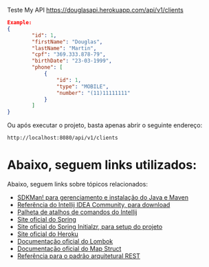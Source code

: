 
Teste My API
https://douglasapi.herokuapp.com/api/v1/clients

``` JSON
Example:
{
        "id": 1,
        "firstName": "Douglas",
        "lastName": "Martin",
        "cpf": "369.333.878-79",
        "birthDate": "23-03-1999",
        "phone": [
            {
                "id": 1,
                "type": "MOBILE",
                "number": "(11)11111111"
            }
        ]
}
```

Ou após executar o projeto, basta apenas abrir o seguinte endereço:

```
http://localhost:8080/api/v1/clients
```
Abaixo, seguem links utilizados:
=======
Abaixo, seguem links sobre tópicos relacionados:
* [SDKMan! para gerenciamento e instalação do Java e Maven](https://sdkman.io/)
* [Referência do Intellij IDEA Community, para download](https://www.jetbrains.com/idea/download)
* [Palheta de atalhos de comandos do Intellij](https://resources.jetbrains.com/storage/products/intellij-idea/docs/IntelliJIDEA_ReferenceCard.pdf)
* [Site oficial do Spring](https://spring.io/)
* [Site oficial do Spring Initialzr, para setup do projeto](https://start.spring.io/)
* [Site oficial do Heroku](https://www.heroku.com/)
* [Documentação oficial do Lombok](https://projectlombok.org/)
* [Documentação oficial do Map Struct](https://mapstruct.org/)
* [Referência para o padrão arquitetural REST](https://restfulapi.net/)
